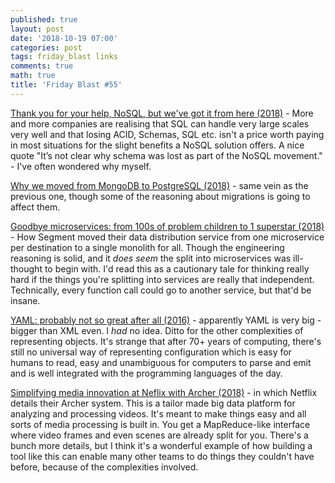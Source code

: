 ```yaml
---
published: true
layout: post
date: '2018-10-19 07:00'
categories: post
tags: friday_blast links
comments: true
math: true
title: 'Friday Blast #55'
---
```

[Thank you for your help, NoSQL, but we've got it from here (2018)](http://blog.memsql.com/nosql/) - More and more companies are realising that SQL can handle very large scales very well and that losing ACID, Schemas, SQL etc. isn't a price worth paying in most situations for the slight benefits a NoSQL solution offers. A nice quote "It’s not clear why schema was lost as part of the NoSQL movement." - I've often wondered why myself.

[Why we moved from MongoDB to PostgreSQL (2018)](https://dzone.com/articles/why-we-moved-from-nosql-mongodb-to-postgresql) - same vein as the previous one, though some of the reasoning about migrations is going to affect them.

[Goodbye microservices: from 100s of problem children to 1 superstar (2018)](https://segment.com/blog/goodbye-microservices/) - How Segment moved their data distribution service from one microservice per destination to a single monolith for all. Though the engineering reasoning is solid, and it _does seem_ the split into microservices was ill-thought to begin with. I'd read this as a cautionary tale for thinking really hard if the things you're splitting into services are really that independent. Technically, every function call could go to another service, but that'd be insane.

[YAML: probably not so great after all (2016)](https://arp242.net/weblog/yaml_probably_not_so_great_after_all.html) - apparently YAML is very big - bigger than XML even. I _had_ no idea. Ditto for the other complexities of representing objects. It's strange that after 70+ years of computing, there's still no universal way of representing configuration which is easy for humans to read, easy and unambiguous for computers to parse and emit and is well integrated with the programming languages of the day.

[Simplifying media innovation at Neflix with Archer (2018)](https://medium.com/netflix-techblog/simplifying-media-innovation-at-netflix-with-archer-3f8cbb0e2bcb) - in which Netflix details their Archer system. This is a tailor made big data platform for analyzing and processing videos. It's meant to make things easy and all sorts of media processing is built in. You get a MapReduce-like interface where video frames and even scenes are already split for you. There's a bunch more details, but I think it's a wonderful example of how building a tool like this can enable many other teams to do things they couldn't have before, because of the complexities involved.
